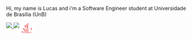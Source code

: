 Hi, my name is Lucas and i'm a Software Engineer student at Universidade de Brasília (UnB)
<div style="display:flex">  
  <div align="center">
    <a href="https://github.com/lucasgabriel-2">
    <img height="180em" src="https://github-readme-stats.vercel.app/api?username=lucasgabriel-2&show_icons=true&theme=dark&include_all_commits=true&count_private=true"/>
    <img height="180em" src="https://github-readme-stats.vercel.app/api/top-langs/?username=lucasgabriel-2&layout=compact&langs_count=7&theme=dark"/>
  </div>
  <div style="display: inline_block">
    <img align="center" alt="Lucas-Java" height="30" width="40" src="https://raw.githubusercontent.com/devicons/devicon/master/icons/java/java-plain.svg">
  </div>

  </div>
